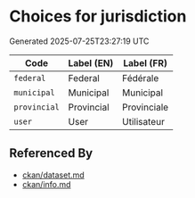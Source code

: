 # Choices for jurisdiction

Generated 2025-07-25T23:27:19 UTC

| Code | Label (EN) | Label (FR) |
|------|------------|------------|
| `federal` | Federal | Fédérale |
| `municipal` | Municipal | Municipal |
| `provincial` | Provincial | Provinciale |
| `user` | User | Utilisateur |


## Referenced By

- [ckan/dataset.md](../ckan/dataset.md)
- [ckan/info.md](../ckan/info.md)
